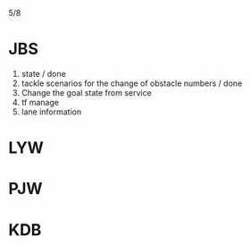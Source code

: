 5/8
# JBS 
1. state / done
2. tackle scenarios for the change of obstacle numbers / done    
3. Change the goal state from service
4. tf manage
5. lane information 

# LYW

# PJW

# KDB

